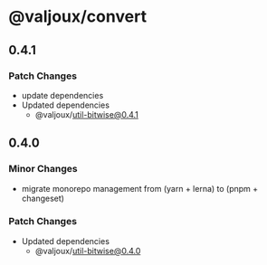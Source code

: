 # @valjoux/convert

## 0.4.1

### Patch Changes

- update dependencies
- Updated dependencies
  - @valjoux/util-bitwise@0.4.1

## 0.4.0

### Minor Changes

- migrate monorepo management from (yarn + lerna) to (pnpm + changeset)

### Patch Changes

- Updated dependencies
  - @valjoux/util-bitwise@0.4.0
